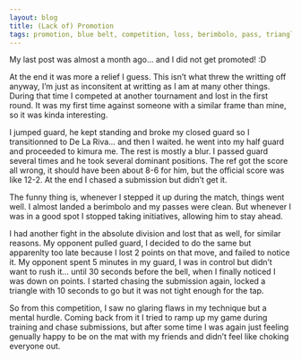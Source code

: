 ```yaml
---
layout: blog
title: (Lack of) Promotion
tags: promotion, blue belt, competition, loss, berimbolo, pass, triangle, points
---
```

My last post was almost a month ago… and I did not get promoted! :D

At the end it was more a relief I guess. This isn’t what threw the writting off anyway, I’m just as inconsitent at writting as I am at many other things. During that time I competed at another tournament and lost in the first round. It was my first time against someone with a similar frame than mine, so it was kinda interesting.

I jumped guard, he kept standing and broke my closed guard so I transitionned to De La Riva… and then I waited. he went into my half guard and proceeded to kimura me. The rest is mostly a blur. I passed guard several times and he took several dominant positions. The ref got the score all wrong, it should have been about 8-6 for him, but the official score was like 12-2. At the end I chased a submission but didn’t get it.

The funny thing is, whenever I stepped it up during the match, things went well. I almost landed a berimbolo and my passes were clean. But whenever I was in a good spot I stopped taking initiatives, allowing him to stay ahead.

I had another fight in the absolute division and lost that as well, for similar reasons. My opponent pulled guard, I decided to do the same but apparenlty too late because I lost 2 points on that move, and failed to notice it. My opponent spent 5 minutes in my guard, I was in control but didn’t want to rush it… until 30 seconds before the bell, when I finally noticed I was down on points. I started chasing the submission again, locked a triangle with 10 seconds to go but it was not tight enough for the tap.

So from this competition, I saw no glaring flaws in my technique but a mental hurdle. Coming back from it I tried to ramp up my game during training and chase submissions, but after some time I was again just feeling genually happy to be on the mat with my friends and didn’t feel like choking everyone out.